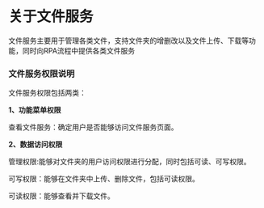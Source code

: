 # 关于文件服务
文件服务主要用于管理各类文件，支持文件夹的增删改以及文件上传、下载等功能，同时向RPA流程中提供各类文件服务

### 文件服务权限说明
文件服务权限包括两类：

**1、功能菜单权限**

查看文件服务：确定用户是否能够访问文件服务页面。

**2、数据访问权限**

管理权限:能够对文件夹的用户访问权限进行分配，同时包括可读、可写权限。

可写权限：能够在文件夹中上传、删除文件，包括可读权限。

可读权限：能够查看并下载文件。